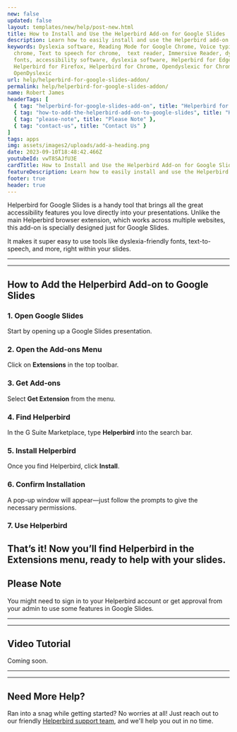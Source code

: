 ```yaml
---
new: false
updated: false
layout: templates/new/help/post-new.html
title: How to Install and Use the Helperbird Add-on for Google Slides
description: Learn how to easily install and use the Helperbird add-on for Google Slides. This guide walks you through adding powerful accessibility features like dyslexia-friendly fonts and text-to-speech directly to your presentations.
keywords: Dyslexia software, Reading Mode for Google Chrome, Voice typing for
  chrome, Text to speech for chrome,  text reader, Immersive Reader, dyslexia
  fonts, accessibility software, dyslexia software, Helperbird for Edge,
  Helperbird for Firefox, Helperbird for Chrome, Opendyslexic for Chrome,
  OpenDyslexic
url: help/helperbird-for-google-slides-addon/
permalink: help/helperbird-for-google-slides-addon/
name: Robert James
headerTags: [
  { tag: "helperbird-for-google-slides-add-on", title: "Helperbird for Google Slides Add-on" },
  { tag: "how-to-add-the-helperbird-add-on-to-google-slides", title: "How to Add the Helperbird Add-on to Google Slides" },
  { tag: "please-note", title: "Please Note" },
  { tag: "contact-us", title: "Contact Us" }
]
tags: apps
img: assets/images2/uploads/add-a-heading.png
date: 2023-09-10T18:48:42.466Z
youtubeId: vwT8SAJfU3E
cardTitle: How to Install and Use the Helperbird Add-on for Google Slides
featureDescription: Learn how to easily install and use the Helperbird add-on for Google Slides. This guide walks you through adding powerful accessibility features like dyslexia-friendly fonts and text-to-speech directly to your presentations.
footer: true
header: true
---
```



Helperbird for Google Slides is a handy tool that brings all the great accessibility features you love directly into your presentations. Unlike the main Helperbird browser extension, which works across multiple websites, this add-on is specially designed just for Google Slides. 

It makes it super easy to use tools like dyslexia-friendly fonts, text-to-speech, and more, right within your slides.

---
---

## How to Add the Helperbird Add-on to Google Slides

### 1. Open Google Slides

Start by opening up a Google Slides presentation.

### 2. Open the Add-ons Menu

Click on **Extensions** in the top toolbar.

### 3. Get Add-ons

Select **Get Extension** from the menu.

### 4. Find Helperbird

In the G Suite Marketplace, type **Helperbird** into the search bar.

### 5. Install Helperbird

Once you find Helperbird, click **Install**.

### 6. Confirm Installation

A pop-up window will appear—just follow the prompts to give the necessary permissions.

### 7. Use Helperbird

That’s it! Now you’ll find Helperbird in the **Extensions** menu, ready to help with your slides.
---

## Please Note

You might need to sign in to your Helperbird account or get approval from your admin to use some features in Google Slides.


---
---

## Video Tutorial

Coming soon.

---
---

## Need More Help?

Ran into a snag while getting started? No worries at all! Just reach out to our friendly [Helperbird support team](/support/), and we'll help you out in no time.



